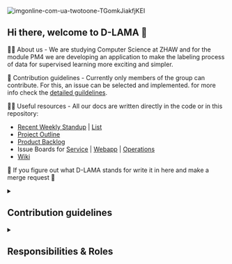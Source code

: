 ![imgonline-com-ua-twotoone-TGomkJiakfjKEI](https://user-images.githubusercontent.com/23294169/224335177-24db7a19-62ff-45fc-aacb-7332fa58e90f.jpg)

## Hi there, welcome to D-LAMA 👋

🙋‍♀️ About us - We are studying Computer Science at ZHAW and for the module PM4 we are developing an application to make the labeling process of data for supervised learning more exciting and simpler.

🌈 Contribution guidelines - Currently only members of the group can contribute. For this, an issue can be selected and implemented. for more info check the [detailed guildelines](#cd).

👩‍💻 Useful resources - All our docs are written directly in the code or in this repository:
* [Recent Weekly Standup](/weekly/23_30_03.md) | [List](/weekly)
* [Project Outline](/mgmt/project_outline.md)
* [Product Backlog](/mgmt/product_backlog.md)
* Issue Boards for [Service](https://github.com/orgs/d-lama/projects/2) | [Webapp](https://github.com/orgs/d-lama/projects/4) | [Operations](https://github.com/orgs/d-lama/projects/5)
* [Wiki](/tech)

🦙 If you figure out what D-LAMA stands for write it in here and make a merge request 🦙
<!--

**Here are some ideas to get you started:**

🙋‍♀️ A short introduction - what is your organization all about?
🌈 Contribution guidelines - how can the community get involved?
👩‍💻 Useful resources - where can the community find your docs? Is there anything else the community should know?
🍿 Fun facts - what does your team eat for breakfast?
🧙 Remember, you can do mighty things with the power of [Markdown](https://docs.github.com/github/writing-on-github/getting-started-with-writing-and-formatting-on-github/basic-writing-and-formatting-syntax)
-->
  
<details>
  <summary id="cd"><h2>Contribution guidelines</h2></summary>
  <ul>
    <li>Pick an issue you'd like to tackle and assign it to you.</li>
    <li>Create a new branch from main to work on the issue with it's correct tag (e.g. feat/issue_1).</li>
    <li>If one issue depends from another issue take that branch as base (dependent issues can happen, should be avoided at all costs).</li>
    <li>Prefix every commit you are making as suggested in <a href="https://github.com/semantic-release/semantic-release#how-does-it-work">semantic release</a> and add a meaningful description.</li>
    <li>Check the coding guidelines (link follows) for a clean and maintainable code</li>
    <li>If you have solved the issue, let it review from min. one other person.</li>
    <li>As a reviewer, make sure you point out what was good, what was bad and how you'd do it differently. Also make sure you take time for a review, because they are very important for consistency and maintainability.</li>
  </ul>
</details>

<details>
  <summary id="cd"><h2>Responsibilities & Roles</h2></summary>

  This site lists the main responsibilities of each group member. This does not exclude a member from doing work in another role, but helps defines the main responsibility.

  ### Roles
  #### Project Owner 
  * Define features of the product
  * Defines priorities of the features 
  * Defines acceptance criteria
  * Runs Weekly meeting

  #### Infrastructure and DevOps
  * Sets up the environment
  * Patches the environment
  * Defines and implements CI/CD pipeline

  #### Frontend
  * Create UI mockups
  * Styling and implementing the UI
  * Tests the UI

  #### Backend
  * Defines the backend logic
  * Defines the database scheme
  * Defines the REST API
  * Tests the backend logic 

  #### Assigned Roles 

  | User                                                | Project Owner | Infrastructure & Devops | Frontend | Backend |
  |-----------------------------------------------------|---------------|-------------------------|----------|---------|
  | [Gabriel Nobel](https://github.com/Yingrjimsch)     | 🔶            | 🔶                      |          |         |
  | [David Feuereissen](https://github.com/DavidFeu)    | 🔷            | 🔶                      |          |         |
  | [Rebekka von Wartburg](https://github.com/vonwareb) |               |                         | 🔶       |         |
  | [Noah Lichtenecker](https://github.com/noegeler)    |               |                         | 🔶       |         |
  | [Shazad Mohammed](https://github.com/schazadm)      |               |                         | 🔶       |         |
  | [Stefanie Sigrist](https://github.com/sigrist3)     |               |                         |          | 🔶      |
  | [Gianmarco Güntert](https://github.com/guentgia)    |               |                         |          | 🔶      |
  | [Joel Grand](https://github.com/joelgrand)          |               |                         |          | 🔶      |

  * 🔶 = User assigned to this role
  * 🔷 = Deputy for this role
</details>
